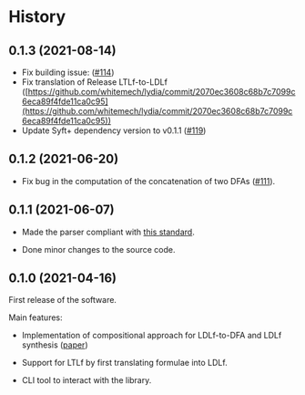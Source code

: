 # History

## 0.1.3 (2021-08-14)

*    Fix building issue: ([#114](https://github.com/whitemech/lydia/issues/114))
*    Fix translation of Release LTLf-to-LDLf ([https://github.com/whitemech/lydia/commit/2070ec3608c68b7c7099c6eca89f4fde11ca0c95](https://github.com/whitemech/lydia/commit/2070ec3608c68b7c7099c6eca89f4fde11ca0c95))
*    Update Syft+ dependency version to v0.1.1 ([#119](https://github.com/whitemech/lydia/pull/119))

## 0.1.2 (2021-06-20)

*   Fix bug in the computation of the concatenation of two DFAs 
    ([#111](https://github.com/whitemech/lydia/pull/111)). 

## 0.1.1 (2021-06-07)

*   Made the parser compliant with
    [this standard](https://marcofavorito.me/tl-grammars/v/7d9a17267fbf525d9a6a1beb92a46f05cf652db6/).

*   Done minor changes to the source code. 

## 0.1.0 (2021-04-16)

First release of the software.

Main features:

*   Implementation of compositional approach for LDLf-to-DFA and LDLf synthesis
    ([paper](https://marcofavorito.me/papers/2021/degiacomo2021compositional.pdf))

*   Support for LTLf by first translating formulae into LDLf.

*   CLI tool to interact with the library.
